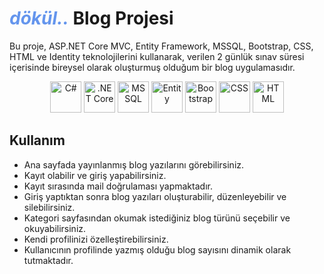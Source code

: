 # <i style="color: #6495ED;">dökül..</i>  Blog Projesi

Bu proje, ASP.NET Core MVC, Entity Framework, MSSQL, Bootstrap, CSS, HTML ve Identity teknolojilerini kullanarak, verilen 2 günlük sınav süresi içerisinde bireysel olarak oluşturmuş olduğum bir blog uygulamasıdır.

<p align="center">
  <img src="https://camo.githubusercontent.com/2c29ff7ea413e3999d1959480f5aa128bb5c0769ac41bb95ac15ef66196d1a38/68747470733a2f2f63646e2e6a7364656c6976722e6e65742f67682f64657669636f6e732f64657669636f6e2f69636f6e732f6373686172702f6373686172702d6f726967696e616c2e737667" alt="C#" width="50" height="50"/>
  <img src="https://camo.githubusercontent.com/533eb0313af568d57d5bd22dea49ab0264b4dda628cfa7aa9a76991bcc8c122e/68747470733a2f2f736b696c6c69636f6e732e6465762f69636f6e733f693d646f746e6574" alt=".NET Core" width="50" height="50"/>
  <img src="https://camo.githubusercontent.com/787c6cc9788f534b06595fcf3d7c1c1eb66bf9a2242fda6d48f5b4f4ee1b83bd/68747470733a2f2f63646e2e73696d706c6569636f6e732e6f72672f6d6963726f736f667473716c7365727665722f434332393237" alt="MSSQL" width="50" height="50"/>
  <img src="https://encrypted-tbn0.gstatic.com/images?q=tbn:ANd9GcQ7Ncqwr5Q81_L_AE-kPSvCVgGXFABCaYNZQ2TXnwp4czhEf4LIodMnm4akHUBUpMVOg-I&usqp=CAU" alt="Entity" width="50" height="50"/>
  <img src="https://upload.wikimedia.org/wikipedia/commons/b/b2/Bootstrap_logo.svg" alt="Bootstrap" width="50" height="50"/>
  <img src="https://upload.wikimedia.org/wikipedia/commons/6/62/CSS3_logo.svg" alt="CSS" width="50" height="50"/>
  <img src="https://camo.githubusercontent.com/f2ce4039c99cf35adde738583ab0fbcd60eaafccf1e949884bda91d0b5c819ce/68747470733a2f2f63646e2e6a7364656c6976722e6e65742f67682f64657669636f6e732f64657669636f6e2f69636f6e732f68746d6c352f68746d6c352d6f726967696e616c2e737667" alt="HTML" width="50" height="50"/>
</p>

## Kullanım

- Ana sayfada yayınlanmış blog yazılarını görebilirsiniz.
- Kayıt olabilir ve giriş yapabilirsiniz.
- Kayıt sırasında mail doğrulaması yapmaktadır.
- Giriş yaptıktan sonra blog yazıları oluşturabilir, düzenleyebilir ve silebilirsiniz.
- Kategori sayfasından okumak istediğiniz blog türünü seçebilir ve okuyabilirsiniz.
- Kendi profilinizi özelleştirebilirsiniz.
- Kullanıcının profilinde yazmış olduğu blog sayısını dinamik olarak tutmaktadır.

